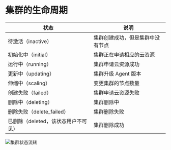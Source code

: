 # 集群的生命周期

|状态|说明|
|--|--|
|待激活（inactive）|集群创建成功，但是集群中没有节点|
|初始化中（initial）|集群正在申请相应的云资源|
|运行中（running）|集群申请云资源成功|
|更新中（updating）|集群升级 Agent 版本|
|伸缩中（scaling）|变更集群的节点数量|
|创建失败（failed）|集群申请云资源失败|
|删除中（deleting）|集群删除中|
|删除失败（delete\_failed）|集群删除失败|
|已删除（deleted，该状态用户不可见）|集群删除成功|

![](../images/p4752.png "集群状态流转")

